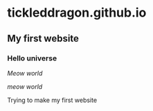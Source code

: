 # tickleddragon.github.io
## My first website
### Hello universe

*Meow world*

_meow world_

Trying to make my first website
